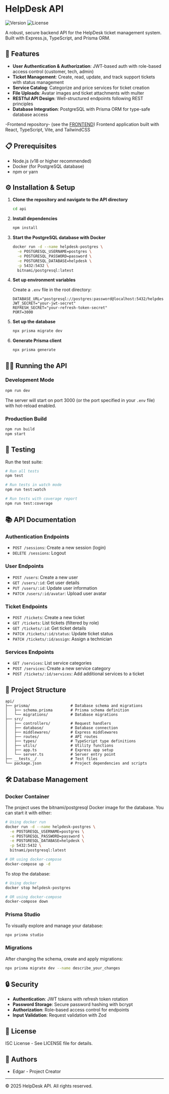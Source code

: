 # HelpDesk API

![Version](https://img.shields.io/badge/version-1.0.0-blue.svg)
![License](https://img.shields.io/badge/license-ISC-green.svg)

A robust, secure backend API for the HelpDesk ticket management system. Built with Express.js, TypeScript, and Prisma ORM.

## 🚀 Features

- **User Authentication & Authorization**: JWT-based auth with role-based access control (customer, tech, admin)
- **Ticket Management**: Create, read, update, and track support tickets with status management
- **Service Catalog**: Categorize and price services for ticket creation
- **File Uploads**: Avatar images and ticket attachments with multer
- **RESTful API Design**: Well-structured endpoints following REST principles
- **Database Integration**: PostgreSQL with Prisma ORM for type-safe database access

-Frontend repository- (see the [FRONTEND](https://github.com/ed9arborges/HELPDESK-FRONTEND)) Frontend application built with React, TypeScript, Vite, and TailwindCSS

## 📋 Prerequisites

- Node.js (v18 or higher recommended)
- Docker (for PostgreSQL database)
- npm or yarn

## ⚙️ Installation & Setup

1. **Clone the repository and navigate to the API directory**

   ```bash
   cd api
   ```

2. **Install dependencies**

   ```bash
   npm install
   ```

3. **Start the PostgreSQL database with Docker**

   ```bash
   docker run -d --name helpdesk-postgres \
     -e POSTGRESQL_USERNAME=postgres \
     -e POSTGRESQL_PASSWORD=password \
     -e POSTGRESQL_DATABASE=helpdesk \
     -p 5432:5432 \
     bitnami/postgresql:latest
   ```

4. **Set up environment variables**

   Create a `.env` file in the root directory:

   ```env
   DATABASE_URL="postgresql://postgres:password@localhost:5432/helpdesk"
   JWT_SECRET="your-jwt-secret"
   REFRESH_SECRET="your-refresh-token-secret"
   PORT=3000
   ```

5. **Set up the database**

   ```bash
   npx prisma migrate dev
   ```

5. **Generate Prisma client**

   ```bash
   npx prisma generate
   ```

## 🏃‍♂️ Running the API

### Development Mode

```bash
npm run dev
```

The server will start on port 3000 (or the port specified in your `.env` file) with hot-reload enabled.

### Production Build

```bash
npm run build
npm start
```

## 🧪 Testing

Run the test suite:

```bash
# Run all tests
npm test

# Run tests in watch mode
npm run test:watch

# Run tests with coverage report
npm run test:coverage
```

## 📚 API Documentation

### Authentication Endpoints

- `POST /sessions`: Create a new session (login)
- `DELETE /sessions`: Logout

### User Endpoints

- `POST /users`: Create a new user
- `GET /users/:id`: Get user details
- `PUT /users/:id`: Update user information
- `PATCH /users/:id/avatar`: Upload user avatar

### Ticket Endpoints

- `POST /tickets`: Create a new ticket
- `GET /tickets`: List tickets (filtered by role)
- `GET /tickets/:id`: Get ticket details
- `PATCH /tickets/:id/status`: Update ticket status
- `PATCH /tickets/:id/assign`: Assign a technician

### Services Endpoints

- `GET /services`: List service categories
- `POST /services`: Create a new service category
- `POST /tickets/:id/services`: Add additional services to a ticket

## 📁 Project Structure

```
api/
├── prisma/                  # Database schema and migrations
│   ├── schema.prisma        # Prisma schema definition
│   └── migrations/          # Database migrations
├── src/
│   ├── controllers/         # Request handlers
│   ├── database/            # Database connection
│   ├── middlewares/         # Express middlewares
│   ├── routes/              # API routes
│   ├── types/               # TypeScript type definitions
│   ├── utils/               # Utility functions
│   ├── app.ts               # Express app setup
│   └── server.ts            # Server entry point
├── __tests__/               # Test files
└── package.json             # Project dependencies and scripts
```

## 🛠️ Database Management

### Docker Container

The project uses the bitnami/postgresql Docker image for the database. You can start it with either:

```bash
# Using docker run
docker run -d --name helpdesk-postgres \
  -e POSTGRESQL_USERNAME=postgres \
  -e POSTGRESQL_PASSWORD=password \
  -e POSTGRESQL_DATABASE=helpdesk \
  -p 5432:5432 \
  bitnami/postgresql:latest

# OR using docker-compose
docker-compose up -d
```

To stop the database:

```bash
# Using docker
docker stop helpdesk-postgres

# OR using docker-compose
docker-compose down
```

### Prisma Studio

To visually explore and manage your database:

```bash
npx prisma studio
```

### Migrations

After changing the schema, create and apply migrations:

```bash
npx prisma migrate dev --name describe_your_changes
```

## 🔒 Security

- **Authentication**: JWT tokens with refresh token rotation
- **Password Storage**: Secure password hashing with bcrypt
- **Authorization**: Role-based access control for endpoints
- **Input Validation**: Request validation with Zod

## 📄 License

ISC License - See LICENSE file for details.

## 👥 Authors

- Edgar - Project Creator

---

© 2025 HelpDesk API. All rights reserved.